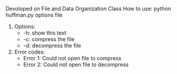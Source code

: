 Devoloped on File and Data Organization Class
How to use:	python huffman.py options file

1. Options:
	 * -h: show this text
	 * -c: compress the file
	 * -d: decompress the file
2. Error codes:
	 * Error 1: Could not open file to compress
	 * Error 2: Could not open file to decompress
